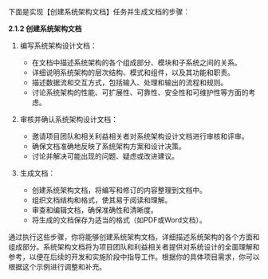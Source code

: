 下面是实现【创建系统架构文档】任务并生成文档的步骤：

**2.1.2 创建系统架构文档**

1. 编写系统架构设计文档：

   - 在文档中描述系统架构的各个组成部分、模块和子系统之间的关系。
   - 详细说明系统架构的层次结构、模式和组件，以及其功能和职责。
   - 描述数据流和交互方式，包括输入、处理和输出的流程和规则。
   - 讨论系统架构的性能、可扩展性、可靠性、安全性和可维护性等方面的考虑。

2. 审核并确认系统架构设计文档：

   - 邀请项目团队和相关利益相关者对系统架构设计文档进行审核和评审。
   - 确保文档准确地反映了系统架构方案和设计决策。
   - 讨论并解决可能出现的问题、疑虑或改进建议。

3. 生成文档：

   - 创建系统架构文档，将编写和修订的内容整理到文档中。
   - 组织文档结构和格式，使其易于阅读和理解。
   - 审查和编辑文档，确保准确性和清晰度。
   - 将生成的文档保存为适当的格式（如PDF或Word文档）。

通过执行这些步骤，你将能够创建系统架构文档，详细描述系统架构的各个方面和组成部分。系统架构文档将为项目团队和利益相关者提供对系统设计的全面理解和参考，以便在后续的开发和实施阶段中指导工作。根据你的具体项目需求，你可以根据这个示例进行调整和补充。
